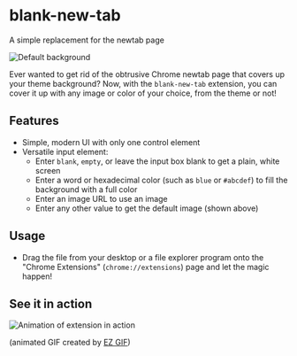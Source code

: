 # blank-new-tab
A simple replacement for the newtab page

![Default background](http://s33.postimg.cc/c5psswkov/default.png)

Ever wanted to get rid of the obtrusive Chrome newtab page that covers up your theme background? Now, with the `blank-new-tab` extension, you can cover it up with any image or color of your choice, from the theme or not!

## Features
- Simple, modern UI with only one control element
- Versatile input element:
    - Enter `blank`, `empty`, or leave the input box blank to get a plain, white screen
    - Enter a word or hexadecimal color (such as `blue` or `#abcdef`) to fill the background with a full color
    - Enter an image URL to use an image
    - Enter any other value to get the default image (shown above)

## Usage
- Drag the file from your desktop or a file explorer program onto the "Chrome Extensions" (`chrome://extensions`) page and let the magic happen! 

## See it in action
![Animation of extension in action](http://s33.postimg.cc/xj5cqyy7z/ezgif_com_optimize.gif)

(animated GIF created by [EZ GIF](http://www.ezgif.com))
